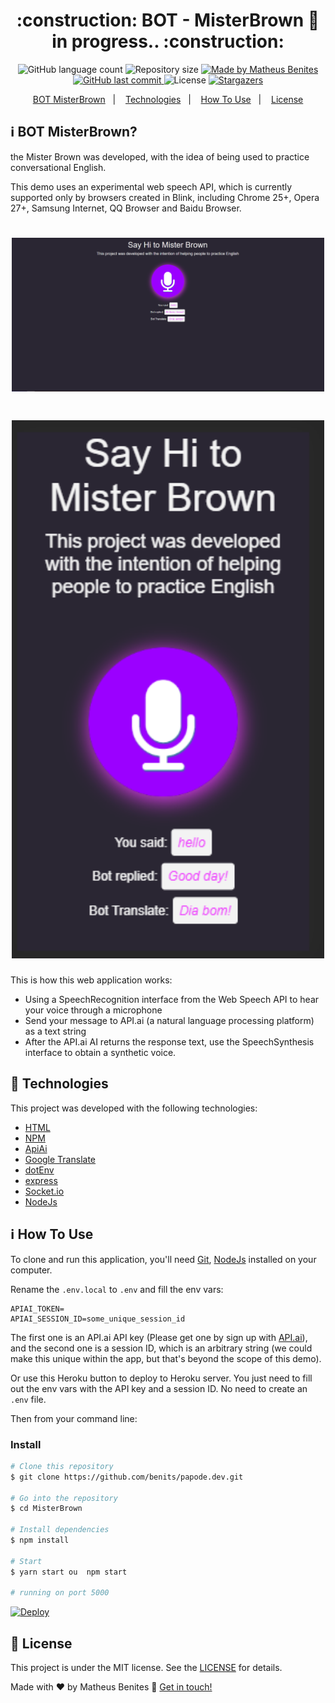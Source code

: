 <h1 align="center"> 
	:construction: BOT - MisterBrown 🚀 in progress.. :construction:
</h1>
<p align="center">
  <img alt="GitHub language count" src="https://img.shields.io/github/languages/count/benits/MisterBrown?color=%2304D361">

  <img alt="Repository size" src="https://img.shields.io/github/repo-size/benits/MisterBrown">
	
  <a href="https://www.linkedin.com/in/benites-amorim/">
    <img alt="Made by Matheus Benites" src="https://img.shields.io/badge/made%20by-MatheusBenites-%2304D361">
  </a>

  <a href="https://github.com/benits/MisterBrown/commits/master">
    <img alt="GitHub last commit" src="https://img.shields.io/github/last-commit/benits/MisterBrown">
  </a>

  <img alt="License" src="https://img.shields.io/badge/license-MIT-brightgreen">
   <a href="https://github.com/benits/MisterBrown/stargazers">
    <img alt="Stargazers" src="https://img.shields.io/github/stars/benits/MisterBrown?style=social">
  </a>
</p>

<p align="center">
  <a href="#-MisterBrown">BOT MisterBrown</a>&nbsp;&nbsp;&nbsp;|&nbsp;&nbsp;&nbsp;
  <a href="#rocket-Technologies">Technologies</a>&nbsp;&nbsp;&nbsp;|&nbsp;&nbsp;&nbsp;
  <a href="#how-to-use">How To Use</a>&nbsp;&nbsp;&nbsp;|&nbsp;&nbsp;&nbsp;
  <a href="#memo-license">License</a>
</p>

## :information_source: BOT MisterBrown?

the Mister Brown was developed, with the idea of ​​being used to practice conversational English.

This demo uses an experimental web speech API, which is currently supported only by browsers created in Blink,
including Chrome 25+, Opera 27+, Samsung Internet, QQ Browser and Baidu Browser.

<h1 align="center">
    <img alt="Screen_1" title="Screen_1" src="https://github.com/benits/MisterBrown/blob/master/public/images/Screen_1.PNG" width="500px" />
</h1>
<h1 align="center">
    <img alt="Screen_2" title="Screen_2" src="https://github.com/benits/MisterBrown/blob/master/public/images/screen_2.PNG" width="500px" />
</h1>

This is how this web application works:

- Using a SpeechRecognition interface from the Web Speech API to hear your voice through a microphone
- Send your message to API.ai (a natural language processing platform) as a text string
- After the API.ai AI returns the response text, use the SpeechSynthesis interface to obtain a synthetic voice.

## :rocket: Technologies

This project was developed with the following technologies:

- [HTML](https://www.w3schools.com/html/)
- [NPM](https://docs.npmjs.com/)
- [ApiAi](https://cloud.google.com/dialogflow/docs/)
- [Google Translate](https://www.npmjs.com/package/@vitalets/google-translate-api)
- [dotEnv](https://www.npmjs.com/package/dotenv)
- [express](https://expressjs.com/pt-br/)
- [Socket.io](https://socket.io/get-started/chat/)
- [NodeJs][nodejs]

## :information_source: How To Use

To clone and run this application, you'll need [Git][git], [NodeJs][nodejs] installed on your computer.

Rename the `.env.local` to `.env` and fill the env vars:

```
APIAI_TOKEN=
APIAI_SESSION_ID=some_unique_session_id
```

The first one is an API.ai API key (Please get one by sign up with [API.ai](https://api.ai)), and the second one is a session ID,
which is an arbitrary string (we could make this unique within the app, but that's beyond the scope of this demo).

Or use this Heroku button to deploy to Heroku server. You just need to fill out the env vars with the API key and a session ID.
No need to create an `.env` file.

Then from your command line:

### Install

```bash
# Clone this repository
$ git clone https://github.com/benits/papode.dev.git

# Go into the repository
$ cd MisterBrown

# Install dependencies
$ npm install

# Start
$ yarn start ou  npm start

# running on port 5000
```

[![Deploy](https://www.herokucdn.com/deploy/button.svg)](https://heroku.com/deploy?template=https://github.com/benits/MisterBrown)

## :memo: License

This project is under the MIT license. See the [LICENSE](https://github.com/benits/MisterBrown/blob/master/LICENSE) for details.

Made with ♥ by Matheus Benites :wave: [Get in touch!](https://www.linkedin.com/in/benites-amorim/)

[nodejs]: https://nodejs.org/
[git]: https://git-scm.com
[gatsbyjs]: https://www.gatsbyjs.org/
[gatsby-cli]: https://www.gatsbyjs.org/docs/quick-start/
[typescript]: https://www.typescriptlang.org/
[expo]: https://expo.io/
[reactjs]: https://reactjs.org
[rn]: https://facebook.github.io/react-native/
[yarn]: https://yarnpkg.com/
[vs]: https://code.visualstudio.com/
[vceditconfig]: https://marketplace.visualstudio.com/items?itemName=EditorConfig.EditorConfig
[vceslint]: https://marketplace.visualstudio.com/items?itemName=dbaeumer.vscode-eslint
[prettier]: https://marketplace.visualstudio.com/items?itemName=esbenp.prettier-vscode
[marckdown]: https://www.markdownguide.org/basic-syntax/
